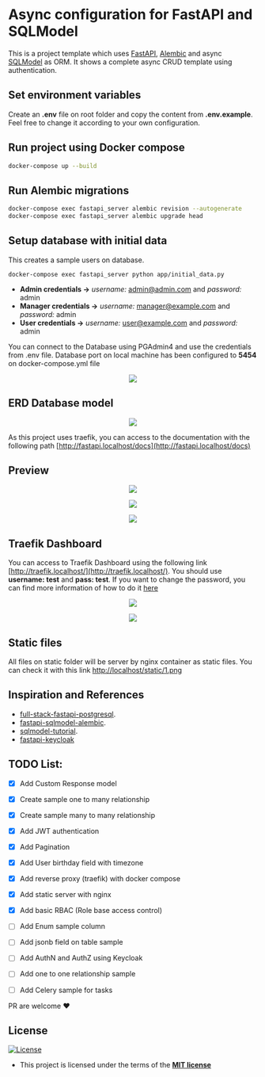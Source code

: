 # Async configuration for FastAPI and SQLModel

This is a project template which uses [FastAPI](https://fastapi.tiangolo.com/), [Alembic](https://alembic.sqlalchemy.org/en/latest/) and async [SQLModel](https://sqlmodel.tiangolo.com/) as ORM. It shows a complete async CRUD template using authentication.

## Set environment variables

Create an **.env** file on root folder and copy the content from **.env.example**. Feel free to change it according to your own configuration.

## Run project using Docker compose

```sh
docker-compose up --build
```

## Run Alembic migrations

```sh
docker-compose exec fastapi_server alembic revision --autogenerate
docker-compose exec fastapi_server alembic upgrade head
```

## Setup database with initial data
This creates a sample users on database.
```
docker-compose exec fastapi_server python app/initial_data.py
```

- **Admin credentials ->** *username:* admin@admin.com and *password:* admin 
- **Manager credentials ->** *username:* manager@example.com and *password:* admin 
- **User credentials ->** *username:* user@example.com and *password:* admin 

You can connect to the Database using PGAdmin4 and use the credentials from .env file. Database port on local machine has been configured to **5454** on docker-compose.yml file

<p align="center">
  <img src="static/tables.png" align="center"/>
</p>

## ERD Database model
<p align="center">
  <img src="static/erd.jpg" align="center"/>
</p>


As this project uses traefik, you can access to the documentation with the following path [http://fastapi.localhost/docs](http://fastapi.localhost/docs)

## Preview
  
<p align="center">
  <img src="static/1.png" align="center"/>
</p>
<p align="center">
  <img src="static/2.png" align="center"/>
</p>
<p align="center">
  <img src="static/3.png" align="center"/>
</p>

## Traefik Dashboard
You can access to Traefik Dashboard using the following link [http://traefik.localhost/](http://traefik.localhost/). You should use **username: test** and **pass: test**. If you want to change the password, you can find more information of how to do it [here](https://doc.traefik.io/traefik/operations/api/)

<p align="center">
  <img src="static/traefik1.png" align="center"/>
</p>
<p align="center">
  <img src="static/traefik2.png" align="center"/>
</p>

## Static files
All files on static folder will be server by nginx container as static files. You can check it with this link [http://localhost/static/1.png](http://localhost/static/1.png)

## Inspiration and References

- [full-stack-fastapi-postgresql](https://github.com/tiangolo/full-stack-fastapi-postgresql).
- [fastapi-sqlmodel-alembic](https://github.com/testdrivenio/fastapi-sqlmodel-alembic).
- [sqlmodel-tutorial](https://sqlmodel.tiangolo.com/tutorial/fastapi/).
- [fastapi-keycloak](https://github.com/code-specialist/fastapi-keycloak)

## TODO List:

- [x] Add Custom Response model
- [x] Create sample one to many relationship
- [x] Create sample many to many relationship
- [x] Add JWT authentication
- [x] Add Pagination
- [x] Add User birthday field with timezone
- [x] Add reverse proxy (traefik) with docker compose
- [x] Add static server with nginx
- [x] Add basic RBAC (Role base access control)
- [ ] Add Enum sample column
- [ ] Add jsonb field on table sample
- [ ] Add AuthN and AuthZ using Keycloak
- [ ] Add one to one relationship sample
- [ ] Add Celery sample for tasks


PR are welcome ❤️

## License

[![License](http://img.shields.io/:license-mit-blue.svg?style=flat-square)](http://badges.mit-license.org)

- This project is licensed under the terms of the **[MIT license](LICENSE)**